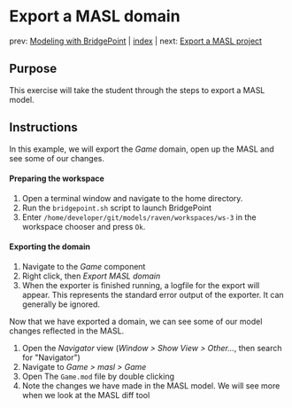 Export a MASL domain
====================

prev: [Modeling with BridgePoint](exercise5.md) | [index](README.md) | next: [Export a MASL project](exercise6-2.md)

## Purpose

This exercise will take the student through the steps to export a MASL model.

## Instructions

In this example, we will export the _Game_ domain, open up the MASL and see some
of our changes.

#### Preparing the workspace

1. Open a terminal window and navigate to the home directory.  
2. Run the `bridgepoint.sh` script to launch BridgePoint  
3. Enter `/home/developer/git/models/raven/workspaces/ws-3` in the workspace
chooser and press `Ok`.  

#### Exporting the domain

1. Navigate to the _Game_ component  
2. Right click, then _Export MASL domain_  
3. When the exporter is finished running, a logfile for the export will appear.
This represents the standard error output of the exporter. It can generally be
ignored.  

Now that we have exported a domain, we can see some of our model changes
reflected in the MASL.

1. Open the _Navigator_ view (_Window > Show View > Other..._, then search for
"Navigator")  
2. Navigate to _Game > masl > Game_  
3. Open The `Game.mod` file by double clicking  
4. Note the changes we have made in the MASL model. We will see more when we
look at the MASL diff tool  
